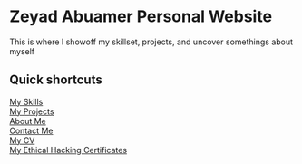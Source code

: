 # Zeyad Abuamer Personal Website
This is where I showoff my skillset, projects, and uncover somethings about myself

## Quick shortcuts
[My Skills](http://zeyadk.me/#skills) <br>
[My Projects](http://zeyadk.me/#projects) <br>
[About Me](http://zeyadk.me/#about) <br>
[Contact Me](http://zeyadk.me/#contact) <br>
[My CV](http://zeyadk.me/ZeyadAbuamerResume.pdf) <br>
[My Ethical Hacking Certificates](http://zeyadk.me/RecognitionsAndCertifications.pdf)



